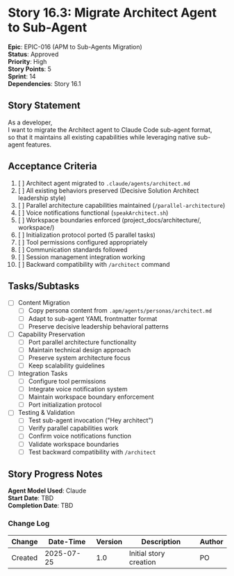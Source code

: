 # Story 16.3: Migrate Architect Agent to Sub-Agent

**Epic**: EPIC-016 (APM to Sub-Agents Migration)  
**Status**: Approved  
**Priority**: High  
**Story Points**: 5  
**Sprint**: 14  
**Dependencies**: Story 16.1  

## Story Statement

As a developer,  
I want to migrate the Architect agent to Claude Code sub-agent format,  
so that it maintains all existing capabilities while leveraging native sub-agent features.

## Acceptance Criteria

1. [ ] Architect agent migrated to `.claude/agents/architect.md`
2. [ ] All existing behaviors preserved (Decisive Solution Architect leadership style)
3. [ ] Parallel architecture capabilities maintained (`/parallel-architecture`)
4. [ ] Voice notifications functional (`speakArchitect.sh`)
5. [ ] Workspace boundaries enforced (project_docs/architecture/, workspace/)
6. [ ] Initialization protocol ported (5 parallel tasks)
7. [ ] Tool permissions configured appropriately
8. [ ] Communication standards followed
9. [ ] Session management integration working
10. [ ] Backward compatibility with `/architect` command

## Tasks/Subtasks

- [ ] Content Migration
  - [ ] Copy persona content from `.apm/agents/personas/architect.md`
  - [ ] Adapt to sub-agent YAML frontmatter format
  - [ ] Preserve decisive leadership behavioral patterns
  
- [ ] Capability Preservation
  - [ ] Port parallel architecture functionality
  - [ ] Maintain technical design approach
  - [ ] Preserve system architecture focus
  - [ ] Keep scalability guidelines
  
- [ ] Integration Tasks
  - [ ] Configure tool permissions
  - [ ] Integrate voice notification system
  - [ ] Maintain workspace boundary enforcement
  - [ ] Port initialization protocol
  
- [ ] Testing & Validation
  - [ ] Test sub-agent invocation ("Hey architect")
  - [ ] Verify parallel capabilities work
  - [ ] Confirm voice notifications function
  - [ ] Validate workspace boundaries
  - [ ] Test backward compatibility with `/architect`

## Story Progress Notes

**Agent Model Used**: Claude  
**Start Date**: TBD  
**Completion Date**: TBD  

### Change Log

| Change | Date-Time | Version | Description | Author |
|--------|-----------|---------|-------------|---------|
| Created | 2025-07-25 | 1.0 | Initial story creation | PO |